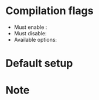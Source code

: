 # Compilation flags
- Must enable :
- Must disable:
- Available options:


# Default setup


# Note

